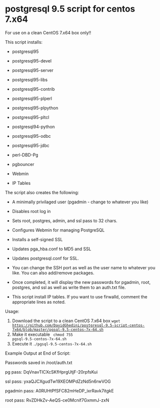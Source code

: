 # postgresql 9.5 script for centos 7.x64

For use on a clean CentOS 7.x64 box only!!

This script installs:

- postgresql95 

- postgresql95-devel

- postgresql95-server 

- postgresql95-libs 

- postgresql95-contrib 

- postgresql95-plperl 

- postgresql95-plpython 

- postgresql95-pltcl 

- postgresql94-python 

- postgresql95-odbc 

- postgresql95-jdbc 

- perl-DBD-Pg 

- pgbouncer

- Webmin

- IP Tables 


The script also creates the following:

- A minimally privilaged user (pgadmin - change to whatever you like)

- Disables root log in

- Sets root, postgres, admin, and ssl pass to 32 chars.

- Configures Webmin for managing PostgreSQL

- Installs a self-signed SSL

- Updates pga_hba.conf to MD5 and SSL

- Updates postgresql.conf for SSL.

- You can change the SSH port as well as the user name to whatever you like.  You can also add/remove packages.

- Once completed, it will display the new passwords for pgadmin, root, postgres, and ssl as well as write them to an auth.txt file.

- This script install IP tables. If you want to use firwalld, comment the appropriate lines as noted.


Usage: 

1. Download the script to a clean CentOS 7.x64 box <code>wget https://github.com/DavidGhedini/postgresql-9.5-script-centos-7x64/blob/master/pgsql-9.5-centos-7x-64.sh</code>
2. Make it executable <code> chmod 755 pgsql-9.5-centos-7x-64.sh</code>
3. Execute it <code>./pgsql-9.5-centos-7x-64.sh</code>



Example Output at End of Script:

Passwords saved in /root/auth.txt

pg pass: DqVnavTlCXcSKfHprgUtjF-20rpfsKui

ssl pass: yxaQJCXgudTw19XEOMPdZzNd5n6rwVOG

pgadmin pass: A0RUHtPfSFC82mHeDP_ixrRavk7itgkE

root pass: RvZDHkZv-AeQS-ce0Mcnif7GxmmJ-zxN



